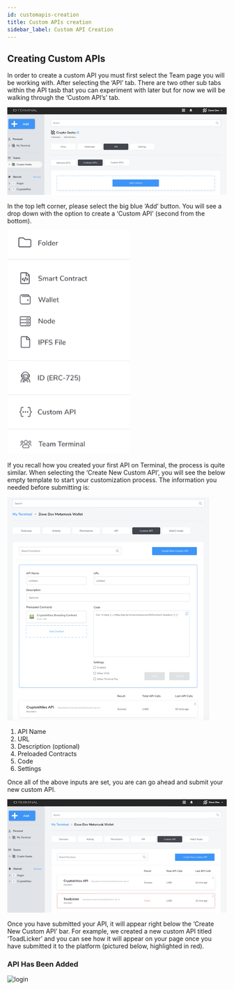 ```yaml
---
id: customapis-creation
title: Custom APIs creation
sidebar_label: Custom API Creation
---
```



## Creating Custom APIs 

In order to create a custom API you must first select the Team page you will be working with. After selecting the ‘API’ tab. There are two other sub tabs within the API tasb that you can experiment with later but for now we will be walking through the ‘Custom API’s’ tab. 

![login](assets/images/customapis/customapisa1.png)

 In the top left corner, please select the big blue ‘Add’ button. You will see a drop down with the option to create a ‘Custom API’ (second from the bottom).


![login](assets/images/customapis/customapisa2.png)

If you recall how you created your first API on Terminal, the process is quite similar. When selecting the ‘Create New Custom API’, you will see the below empty template to start your customization process. The information you needed before submitting is: 

![login](assets/images/customapis/customapisa3.png)

1. API Name 
2. URL 
3. Description (optional) 
4. Preloaded Contracts 
5. Code 
6. Settings 


Once all of the above inputs are set, you are can go ahead and submit your new custom API.

 ![login](assets/images/customapis/customapisa4.png)

Once you have submitted your API, it will appear right below the ‘Create New Custom API’ bar. For example, we created a new custom API titled ‘ToadLicker’ and you can see how it will appear on your page once you have submitted it to the platform (pictured below, highlighted in red).

### API Has Been Added

  ![login](assets/images/customapis/customapisa5.png)







